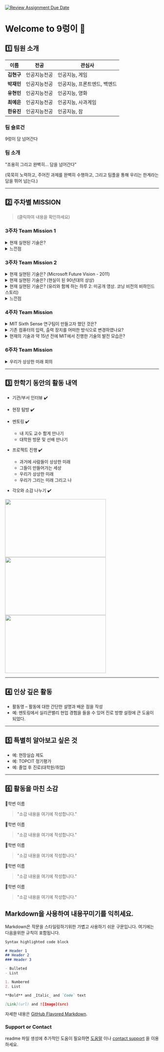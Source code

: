 [![Review Assignment Due Date](https://classroom.github.com/assets/deadline-readme-button-22041afd0340ce965d47ae6ef1cefeee28c7c493a6346c4f15d667ab976d596c.svg)](https://classroom.github.com/a/gSldEXG6)
# Welcome to 9렁이 🐍

## 1️⃣ 팀원 소개

| **이름** | **전공** | **관심사** |
| --- | --- | --- |
| **김현구** | 인공지능전공 | 인공지능, 게임 |
| **박재민** | 인공지능전공 | 인공지능, 프론트엔드, 백엔드 |
| **유현민** | 인공지능전공 | 인공지능, 영화 |
| **최예은** | 인공지능전공 | 인공지능, 사과게임 |
| **한유진** | 인공지능전공 | 인공지능, 잠 |

### 팀 슬로건

9렁이 담 넘어간다

### 팀 소개

"조용히 그리고 완벽히… 담을 넘어간다" 

(묵묵히 노력하고, 주어진 과제를 완벽히 수행하고, 그리고 팀플을 통해 우리는 한계라는 담을 뛰어 넘는다.)

***

## 2️⃣ 주차별 MISSION
>(클릭하여 내용을 확인하세요)

### 3주차 Team Mission 1
<details>
<summary> 현재 실현된 기술은? </summary>
  
- 태양열 발전 주택 => 소형 집열판을 설치한 단독주택/아파트 등이 많다.

- 소형TV전화기 => 스마트폰

- 전기자율주행차 => 전기자율주행서비스는 제한 구역에서 이미 운행중이다. (구글 웨이모 로보택시, 피닉스 GM 크루즈 전기차 오리진) 다만 완전 자율 전기차 (레벨5) 는 아직까진 없다

- 전파신문 => 인터넷 기사, 모바일 뉴스

- 움직이는 도로 => 무빙워크

- 빗자루를 든 로봇 => 로봇 청소기

- 원격 학습 => 인터넷 강의 플랫폼 (e.g. EBSi, 메가스터디, 대성마이맥, 이투스)

- 원격 진료 => 미국, 일본, 유럽 등에선 원격 진료가 널리 허용되어 있다. 우리나라에서는 의료법에 따라 원칙적으론 금지되어 있으나 코로나19 때 한시적으로 허용한 적이 있다. 농어촌,도서 지역이나 고령 환자 관리 같은 경우 제한적으로 가능하다.

- 스마트 부엌 => 스마트 냉장고 (AI기반의 식재료 관리, 음성제어, IoT연동 가능)
</details>

<details>
<summary> 느낀점 </summary>
  
1965년에 그린 그림 속 내용들이 60년 후인 2025년에 실현된 것은 상상력과 시대의 흐름을 읽는 힘이 얼마나 중요한지 알 수 있었다.
이정문 화백이 "미래 상상력의 힘은 꼼꼼하게 모았던 신문기사들" 이라 말했듯이, 미래를 예측하는 힘은 단순한 공상이 아니라 자료를 모으고 시대의 흐름을 세심하게 관찰하는 데서 비롯된다는 것을 느낄 수 있었다.
오늘날 우리는 기술의 발전 속도가 그 어느 때보다 빠른 시대를 살고 있다. 그렇기에 최신 기술과 과학, 사회 변화와 관련된 자료를 꾸준히 접하고 기록하는 것은 단순히 아는 것에서 그치지 않고, 그 속에서 패턴과 가능성을 읽어내는 힘을 길러줄 수 있을 것이다. 이런 시각을 기르면 다가올 사회에 더 잘 적응할 수 있으며, 미래를 이해하고 대비하는 데에도 큰 도움이 될 것 같다.
</details>

### 3주차 Team Mission 2

<details>
<summary> 현재 실현된 기술은? (Microsoft Future Vision - 2011) </summary>
  
- 다른 공간에 있는 사람과 마주보고 그림 그리며 대화하는 것 => 영상통화 협업 툴 (Zoom, Google Meet)

- 접히는 핸드폰 => 삼성 갤럭시 Z 시리즈처럼 화면이 접히는 폴더블 폰은 상용화되었으나, 두 개의 독립된 기기가 하나로 합쳐지거나 조립되는 형태의 기술은 아직 상용화되지 않았다.

- 회의할 때 쓴 전자 화면 => 스마트 보드/전자칠판에 태블릿이나 노트북 등 다른 기기와 연동하여 회의 내용을 공유하고 조작할 수 있다.

- 3D로 공간에 대한 소개 아이콘이 뜨는 것 => 증강현실(AR) 글래스/스마트 안경

- 영상이 재생되는 신문 => 태블릿 PC/디지털 뉴스 콘텐츠 (종이처럼 접을 수는 없는 한계가 있다.)

- 집의 에너지 사용량을 모니터링 할 수 있는 화면 => IoT 스마트 에너지 미터/홈 IoT 시스템 (실시간으로 집의 전기, 가스, 수도 등 에너지 사용량을 확인하고 제어할 수 있는 스마트홈 기술의 일부이다.)

- TV 화면을 신문으로 불러오는 것 => 디바이스 간 연동/미러링 기능 (스마트폰이나 TV에서 보던 콘텐츠를 AirDrop, Smart View, Chromecast 등의 기능을 이용해 태블릿 PC나 다른 스크린으로 손쉽게 전송하고 이어볼 수 있다.)

- 물의 온도와 남은 양이 디지털로 표시되는 컵 => 스마트 텀블러/스마트 컵

</details>

<details>
<summary> 현재 실현된 기술은? (현실이 된 90년대의 상상) </summary>
  
- 노트 패드형 컴퓨터 => 태블릿 PC (아이패드, 갤럭시 탭 등)

- 휴대폰 페이 => 삼성페이, 애플페이 등 모바일 간편 결제 서비스

- 전자펜 노트패드 (도형 자동 보정) => 태블릿 PC의 필기 앱(삼성 노트, GoodNotes 등)에 탑재된 자동 도형 보정 기능

- 필기인식+터치스크린 => 스마트폰, 태블릿 PC, 키오스크 등에서 보편적으로 사용

- 영상통화 => 스마트폰의 기본 기능 및 카카오톡 페이스톡, Zoom 등 다양한 앱을 통해 보편화됨

- 원격수업 => 코로나19 팬데믹을 계기로 Zoom 등을 활용한 실시간 온라인 수업이 보편화됨

- 원격 서비스로 수업듣기 => 인터넷 강의 플랫폼 (메가스터디, 대성마이맥, 이투스 등)을 통해 원하는 강의를 수강하는 것이 보편화됨

- 비디오를 내맘대로 골라보기 => 넷플릭스, 유튜브와 같은 OTT 서비스를 통해 원하는 시간에 원하는 영상을 시청

- 집에서 티켓 구매 => 인터넷 및 모바일 앱을 통해 영화, 공연, 교통편 등의 좌석을 실시간으로 예매

- 시계로 건강체크 및 집안일 => 스마트워치(애플워치, 갤럭시 워치)를 통해 건강 상태를 확인하고 IoT 가전제품을 제어

- 충전식 자동차 => 전기자동차 (테슬라, 현대 아이오닉 등)

- 로봇비서 => AI 스피커(기가지니, 클로바) 및 스마트폰 음성 비서(시리, 빅스비)

- 사이버 가수 (아담) => 버튜버(Virtual Youtuber) 및 버추얼 아이돌 (플레이브, 메이브)

- 원격 진료 및 원격 시술 => 원격 진료는 일부 국가에서 시행되고 있으나 국내에서는 제한적으로 허용. 원격 수술 로봇 등은 개발 및 연구 단계에 있음.

- 머리에 쓰는 텔레비전 => VR/AR 헤드셋 (메타 퀘스트, 애플 비전 프로 등)

</details>

<details>
<summary> 현재 실현된 기술은? (유리와 함께 하는 하루 2: 미공개 영상. 코닝 비전의 비하인드 스토리) </summary>
  
- 태블릿/휴대폰과 자동차 디스플레이 연동 => 애플 카플레이 / 안드로이드 오토
(스마트폰에서 쓰던 지도, 음악 앱 등을 자동차 화면에 그대로 띄워서 쓸 수 있는 기능)

- 자동차 대시보드의 터치 액정 내비게이션 => 자동차 중앙 터치스크린

- 상황에 따라 투명/불투명으로 바뀌는 유리 => 스마트 유리(PDLC 필름 기술) (건물 외벽, 사무실, 자동차 선루프 등에 적용되어 프라이버시 보호 및 채광 조절 기능을 수행하지만, 아직 디스플레이 기능과 결합하여 대중화되지는 않았다)

- 건물 지붕을 활용한 태양열 발전 => 건물 일체형 태양광 발전 시스템(BIPV)/테슬라 솔라루프 (기존의 태양광 패널과 달리 지붕 마감재의 역할을 하는 태양광 전지로, 건물의 디자인을 해치지 않고 에너지를 생산할 수 있다)

- 교실의 전자 칠판과 화면이 달린 책상 => 전자칠판 / 태블릿

- 큰 화면으로 교실 조명이나 온도 조절하기 => 스마트홈 / 스마트 빌딩 기술 (IoT)

- 공원의 터치스크린 안내판 => 키오스크 / 디지털 안내판

- 투명한 태블릿으로 보는 증강현실(AR) => 스마트폰/태블릿의 증강현실(AR) 기능

- 주방 가전의 터치스크린 => 스마트 냉장고 (삼성 패밀리허브 등)

</details>

<details>
<summary> 느낀점 </summary>

영상을 보며 과거의 상상이 거의 동일한 형태로 현재 우리의 일상이 되었다는 사실에 놀랐다. 이번 활동을 통해 우리가 상상하는 미래가 현재는 막연하게만 느껴질지라도 결코 허무맹랑한 것이 아닌, 미래를 구체화하는 의미 있는 청사진이 될 수 있음을 깨달았다. 또한 미래를 생각하는 방향이 중요하다는 점을 느끼고 우리 조는 어떤 방향으로 상상해야할지 고민하여 '파격적'과 '행복'이라는 키워드를 생각했다. 영상 "유리와 함께하는 하루 2"에서는 단순히 미래 기술을 나열하는 것이 아닌, 기술이 교육의 질을 높이고, 가족 간의 소통을 도우며, 더 안전하고 효율적인 환경을 만드는 긍정적인 도구로 그려진다. 이를 통해 우리는 인간의 행복을 위한 방향으로 미래를 상상해야 앞으로도 그렇게 발전해 나갈 것 이라고 생각하게 되었다. 사이버 가수 '아담' 역시 시대를 앞서간 혁신적인 시도였다는 생각에 깊은 인상을 받았다. 지금도 가상 인플루언서나 버추얼 기술에 익숙지 않은 사람들이 많은데, 90년대라는 시대적 배경 속에서 3D와 CG 기술로 탄생한 가상 가수를 대중에게 선보였다는 것은 기술 자체의 신기함을 넘어선 파격적인 발상이였다고 생각한다. 90년대에 '아담'이 사람들에게 주었던 신선한 충격과 가능성처럼, 지금 우리가 하는 파격적인 상상 또한 미래에는 평범한 일상이 될 수 있다는 기대감을 품게 되었다.

</details>

### 4주차 Team Mission
<details>
<summary> MIT Sixth Sense 연구팀이 만들고자 했던 것은? </summary>  
  
What?  
MIT Sixth Sense 연구팀이 만들고자 했던 것은 물리적 현실과 디지털 컴퓨팅이 완벽하게 융합된 새로운 상호작용 환경이다.
이를 구현하는 핵심은 프로젝터, 카메라, 거울 등으로 구성된 웨어러블 장치이다. 이 장치는 디지털 정보를 책, 벽, 사용자의 손바닥과 같은 현실의 사물 위에 직접 투사하고, 동시에 카메라는 사용자의 손짓을 실시간으로 인식하여 정보를 직관적으로 조작할 수 있게 만든다.
결국 'Sixth Sense'는 단순히 하나의 기기를 지칭하는 것을 넘어, 우리의 몸과 주변 환경 전체를 컴퓨터의 인터페이스로 확장하는 기술적 개념이다. 이는 정보를 스크린 안에 가두는 대신 현실 세계에 자연스럽게 녹여내어, 사용자가 어디서든 어떤 표면이든 상호작용 가능한 디스플레이로 활용하게 만드는 기술이라 할 수 있다.
  
Why?  
이 프로젝트의 '왜'는 현대 기술에 대한 의문점에서 출발한다. 현재 우리는 스마트폰 덕분에 디지털 세상과 그 어느 때보다 강력하게 연결되어 있지만, 정작 눈앞의 물리적 현실과는 점차 단절되고 있다. 정보는 스크린이라는 사각의 틀 안에 갇혀 있고, 우리는 그 정보를 보기 위해 현실에서 잠시 눈을 돌려야만 하는 것이다.
Sixth Sense는 바로 이 단절의 벽을 허물기 위한 시도이다. 핵심 철학은 '인간이 기계의 언어(타이핑, 클릭)를 배울 것이 아니라, 기계가 인간의 가장 원초적인 언어인 몸짓과 직관을 이해해야 한다'는 것이다. 우리가 수천 년간 세상을 이해하고 소통해 온 방식을 그대로 디지털 세계와 연결함으로써, 기술 사용을 위한 별도의 학습 과정을 없애고 생각과 행동 사이의 간극을 최소화하는 것이 목표이다.
따라서 이 프로젝트는 단순히 키보드와 마우스를 대체하는 새로운 인터페이스 개발을 넘어, '정보'와 인간의 관계 자체를 재정의하는 것을 목표로 한다. 정보를 스크린이라는 한계에서 해방시켜 우리가 만지고 상호작용하는 모든 현실 공간에 자연스럽게 스며들게 하는 것이다.

How?  
Sixth Sense의 구현 방식은 목걸이 형태의 웨어러블 하드웨어와 주머니 속 모바일 컴퓨팅 장치가 유기적으로 결합된 시스템이다. 이 웨어러블 장치에는 소형 카메라, 프로젝터, 그리고 거울이 하나의 모듈로 통합되어 있다.
작동 원리는 다음과 같다. 먼저, 카메라는 '디지털의 눈'으로서, 컴퓨터 비전 기술을 통해 현실 세계의 정보를 받아들이는 핵심 입력 장치이다. 소프트웨어는 카메라가 실시간으로 전송하는 영상 데이터를 분석하여, 사용자의 손가락 끝에 부착된 고유한 색상 마커들의 위치와 배열을 정밀하게 추적한다. 이 마커들은 시스템이 사용자의 손가락 위치를 명확하게 식별하는 시각적 기준점 역할을 한다. 둘째로, 추적된 마커들의 움직임과 조합은 단순한 좌표를 넘어, '사진 촬영', '지도 확대', '전화 걸기'와 같은 특정 상호작용 명령어, 즉 제스처로 해석된다. 예를 들어, 두 손가락의 마커를 가까이 붙이는 동작은 '줌인' 명령으로 변환될 수 있다. 또한, 이 시스템은 인식 가능한 마커의 수에 따라 멀티터치 및 다중 사용자 상호작용까지 지원하는 확장성을 가진다. 마지막으로, 프로젝터는 이렇게 처리된 디지털 정보를 현실 세계에 다시 투사한다. 이를 통해 벽, 책, 손바닥 등 주변의 모든 물리적 표면이 상호작용 가능한 스크린으로 변모하게 된다.

</details>

<details>
<summary> 기존 컴퓨터의 입력, 출력 장치를 어떠한 방식으로 변경하였나요? </summary>  
  
키보드: 키보드 대신, 카메라가 손가락 제스처를 인식하거나 손바닥 같은 표면에 투사된 가상 키패드를 터치하여 입력하는 방식이다.

마우스: 마우스 대신, 카메라가 줌인/줌아웃 같은 손의 동작과 제스처를 직접 인식하여 조작하는 방식이다.

모니터: 모니터 대신, 착용 가능한 소형 프로젝터가 벽, 종이, 신체 등 주변의 모든 물리적 표면을 디스플레이로 활용하여 정보를 출력하는 방식이다.

</details>

<details>
<summary> 현재의 기술과 약 15년 전에 MIT에서 진행한 기술의 발전 모습은? </summary>  
  
15년 전 MIT에서 진행한 Sixth Sense 프로젝트의 개념은 오늘날 MR 헤드셋과 빔 프로젝터 키보드와 같은 장비 등을 통해 구현되었다.

애플 비전 프로나 마이크로소프트 홀로렌즈 2와 같은 현대 MR 헤드셋은 Sixth Sense의 핵심 아이디어를 기술적인 발전을 통해 이뤄냈다. Sixth Sense가 외부 표면에 빛을 투사하는 방식이었다면, MR 헤드셋은 고해상도 디스플레이를 통해 사용자의 시야에 직접적으로 가상 객체를 띄우는 방식이다. 이로 인해 사용자는 실제 공간과 가상 정보가 마치 하나처럼 존재하는 듯한 높은 몰입감을 경험할 수 있다. 또한, 초기 Sixth Sense가 제스처 인식을 위해 컬러 마커를 사용했던 것과 달리, 최신 MR 헤드셋은 다수의 카메라와 센서, 정교한 AI 알고리즘을 통해 사용자의 손짓, 시선, 목소리를 매우 정확하게 인식하여 훨씬 직관적인 상호작용이 가능하다.

또한 Sixth Sense의 입력방식을 구현해낸 프로젝터 키보드도 있다. Sixth Sense 영상에서 손바닥에 숫자 키패드를 투사하여 전화를 거는 장면은 현재 레이저를 이용한 가상 키보드 제품으로 구현되었다. 이 장비는 평평한 표면에 키보드 레이아웃을 빛으로 투사하고, 적외선 센서가 사용자의 손가락 움직임을 감지하여 어떤 키를 눌렀는지 인식하는 원리로 작동된다. 이는 Sixth Sense가 보여주었던 특정 기능이 독립적인 장비로 발전하여 실생활에서 사용되고 있는 사례이다.

</details>

### 6주차 Team Mission
<details>
<summary> 우리가 상상한 미래 회의 </summary>  
  
프로젝트의 구체적인 방향성을 정하기 위해 아이디어 회의를 진행했다. "우리가 상상한 미래"라는 주제에 알맞게 떠오르는 의견과 아이디어가 있으면 자유롭게 제시하였고, 아이디어를 모두 모아서 발표와 그림에 사용할 아이디어를 투표로 선정했다.

|아이디어|득표수|
|:---|:---|
|동물 장기 이식|1표|
|달 관광 / 지구 핵 관광|2표|
|생각만으로 스마트폰을 조작하는 BCI 기술|4표|
|증강현실렌즈를 통해 영화 감상 + 공감각 스트리밍|2표|
|신축성 있는 전자회로를 붙이는 스마트 스킨|1표|
|짐을 들어주는 개인용 로봇|1표|
|냄새를 디지털 기술로 구현|3표|
|완전 자율주행 드론 택시|2표|
|본인의 취향에 맞는 AI 생성 콘텐츠 (영화, 예능, 드라마)|1표|
|AI 완전 자동건설 시스템|1표|
|산소 품귀 현상|2표|
|식사 대용 알약|0표|

1인당 5표씩 가지고 투표를 진행했고, 투표를 통해 '발표에서 집중적으로 설명할 기술'과 '시각 자료에만 포함할 기술'을 득표수를 기준으로 명확히 구분했다. 이 과정을 통해 팀의 아이디어와 상상을 통일하고 역할 분담의 기준을 마련할 수 있었다.

마지막으로, 선정된 아이디어와 기술의 전체적인 모습을 한눈에 파악할 수 있도록 AI 이미지를 제작하는 활동을 진행했다. 

<img width="864" height="1184" alt="Image" src="https://github.com/user-attachments/assets/10e43875-c18b-4c00-9112-25883db0d888" />

<img width="1024" height="1536" alt="Image" src="https://github.com/user-attachments/assets/32606a55-ae7f-4f23-8d02-5c0beb626d03" />

</details>

***

## 3️⃣ 한학기 동안의 활동 내역 

- 기관/부서 인터뷰 ✔️  

- 현장 탐방 ✔️  

- 멘토링 ✔️  
  - 내 지도 교수 함게 만나기
  - 대학원 방문 및 선배 만나기

- 프로젝트 진행 ✔️  
  - 과거에 사람들이 상상한 미래
  - 그들이 만들어가는 세상
  - 우리가 상상한 미래
  - 우리가 그리는 미래 그리고 나

- 각오와 소감 나누기 ✔️  


<!-- 활동 사진 추가 예시 -->
<img src="https://pixnio.com/free-images/2017/08/14/2017-08-14-13-09-09-960x651.jpg?text=활동사진1" width="330" height="190"/>
<img src="https://pixnio.com/free-images/2017/08/14/2017-08-14-20-51-02-960x640.jpg?text=활동사진2" width="330" height="190"/>
<img src="https://pixnio.com/free-images/2017/08/15/2017-08-15-10-05-39-960x640.jpg?text=활동사진3" width="330" height="190"/>

***

## 4️⃣ 인상 깊은 활동

- 활동명 – 활동에 대한 간단한 설명과 배운 점을 작성  
- 예: 멘토링에서 실리콘밸리 현업 경험을 들을 수 있어 진로 방향 설정에 큰 도움이 되었다.  

***

## 5️⃣ 특별히 알아보고 싶은 것
- 예: 현장실습 제도
- 예: TOPCIT 정기평가
- 예: 졸업 후 진로(대학원/취업)

***

## 6️⃣ 활동을 마친 소감

🔗학번 이름  
> "소감 내용을 여기에 작성합니다."

🔗학번 이름  
> "소감 내용을 여기에 작성합니다."

🔗학번 이름  
> "소감 내용을 여기에 작성합니다."

🔗학번 이름  
> "소감 내용을 여기에 작성합니다."

🔗학번 이름  
> "소감 내용을 여기에 작성합니다."


## Markdown을 사용하여 내용꾸미기를 익히세요.

Markdown은 작문을 스타일링하기위한 가볍고 사용하기 쉬운 구문입니다. 여기에는 다음을위한 규칙이 포함됩니다.

```markdown
Syntax highlighted code block

# Header 1
## Header 2
### Header 3

- Bulleted
- List

1. Numbered
2. List

**Bold** and _Italic_ and `Code` text

[Link](url) and ![Image](src)
```

자세한 내용은 [GitHub Flavored Markdown](https://guides.github.com/features/mastering-markdown/).

### Support or Contact

readme 파일 생성에 추가적인 도움이 필요하면 [도움말](https://help.github.com/articles/about-readmes/) 이나 [contact support](https://github.com/contact) 을 이용하세요.

